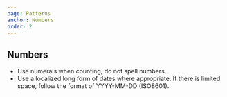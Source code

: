 ```yaml
---
page: Patterns
anchor: Numbers
order: 2
---
```


## Numbers

- Use numerals when counting, do not spell numbers.
- Use a localized long form of dates where appropriate. If there is limited space, follow the format of YYYY-MM-DD (ISO8601).
